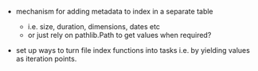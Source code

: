 - mechanism for adding metadata to index in a separate table
	- i.e. size, duration, dimensions, dates etc
	- or just rely on pathlib.Path to get values when required?
	
- set up ways to turn file index functions into tasks i.e. by
	yielding values as iteration points.